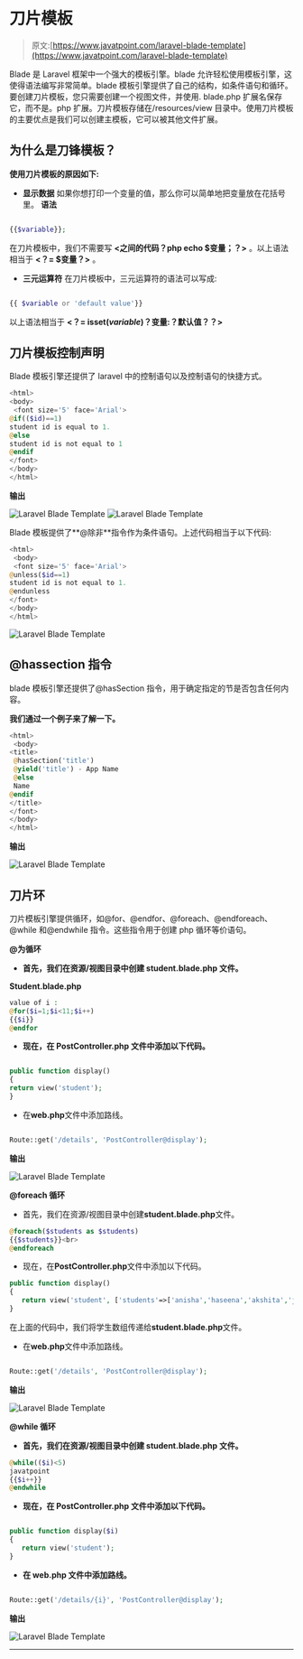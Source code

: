 # 刀片模板

> 原文:[https://www.javatpoint.com/laravel-blade-template](https://www.javatpoint.com/laravel-blade-template)

Blade 是 Laravel 框架中一个强大的模板引擎。blade 允许轻松使用模板引擎，这使得语法编写非常简单。blade 模板引擎提供了自己的结构，如条件语句和循环。要创建刀片模板，您只需要创建一个视图文件，并使用. blade.php 扩展名保存它，而不是。php 扩展。刀片模板存储在/resources/view 目录中。使用刀片模板的主要优点是我们可以创建主模板，它可以被其他文件扩展。

## 为什么是刀锋模板？

**使用刀片模板的原因如下:**

*   **显示数据**
    如果你想打印一个变量的值，那么你可以简单地把变量放在花括号里。
    **语法**

```php

{{$variable}};

```

在刀片模板中，我们不需要写 **<之间的代码？php echo $变量；？>** 。以上语法相当于 **<？= $变量？>** 。

*   **三元运算符**
    在刀片模板中，三元运算符的语法可以写成:

```php

{{ $variable or 'default value'}}

```

以上语法相当于 **<？= isset($variable)？$变量:？默认值？？>**

## 刀片模板控制声明

Blade 模板引擎还提供了 laravel 中的控制语句以及控制语句的快捷方式。

```php
<html>
<body>
 <font size='5' face='Arial'>
@if(($id)==1)
student id is equal to 1.
@else
student id is not equal to 1
@endif
</font>
</body>
</html>

```

**输出**

![Laravel Blade Template](img/e1d56bffd17cea1a0a37026646a2508e.png)
![Laravel Blade Template](img/bc5eae823b31294e69a63317a275fbfe.png)

Blade 模板提供了**@除非**指令作为条件语句。上述代码相当于以下代码:

```php
<html>
 <body>
 <font size='5' face='Arial'>
@unless($id==1)
student id is not equal to 1.
@endunless
</font>
</body>
</html>

```

![Laravel Blade Template](img/5157be4ec637252074d82846856da5d3.png)

## @hassection 指令

blade 模板引擎还提供了@hasSection 指令，用于确定指定的节是否包含任何内容。

**我们通过一个例子来了解一下。**

```php
<html>
 <body>
<title>
 @hasSection('title')
 @yield('title') - App Name
 @else
 Name
@endif
</title>
</font>
</body>
</html>

```

**输出**

![Laravel Blade Template](img/7d3a54488d93287756dbf77391d79e8a.png)

## 刀片环

刀片模板引擎提供循环，如@for、@endfor、@foreach、@endforeach、@while 和@endwhile 指令。这些指令用于创建 php 循环等价语句。

**@为循环**

*   **首先，我们在资源/视图目录中创建 student.blade.php 文件。**

**Student.blade.php**

```php
value of i :
@for($i=1;$i<11;$i++)
{{$i}}
@endfor

```

*   **现在，在 PostController.php 文件中添加以下代码。**

```php

public function display()
{
return view('student');
}

```

*   在**web.php**文件中添加路线。

```php

Route::get('/details', 'PostController@display');

```

**输出**

![Laravel Blade Template](img/a7529b5804e333cdce7d0bc321f4e3a1.png)

**@foreach 循环**

*   首先，我们在资源/视图目录中创建**student.blade.php**文件。

```php
@foreach($students as $students)
{{$students}}<br>
@endforeach

```

*   现在，在**PostController.php**文件中添加以下代码。

```php
public function display()
{
   return view('student', ['students'=>['anisha','haseena','akshita','jyotika']]);
}

```

在上面的代码中，我们将学生数组传递给**student.blade.php**文件。

*   在**web.php**文件中添加路线。

```php

Route::get('/details', 'PostController@display');

```

**输出**

![Laravel Blade Template](img/6a031f139eab0d3f2e71fe65eb598d88.png)

**@while 循环**

*   **首先，我们在资源/视图目录中创建 student.blade.php 文件。**

```php
@while(($i)<5)
javatpoint
{{$i++}}
@endwhile

```

*   **现在，在 PostController.php 文件中添加以下代码。**

```php

public function display($i)
{
   return view('student');
}

```

*   **在 web.php 文件中添加路线。**

```php

Route::get('/details/{i}', 'PostController@display');

```

**输出**

![Laravel Blade Template](img/40436d7c20d3441e069d0ee49da4f97f.png)

* * *